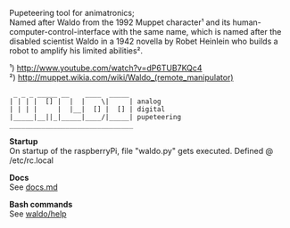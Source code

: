 Pupeteering tool for animatronics;  
Named after Waldo from the 1992 Muppet character¹ and its human-computer-control-interface with the same name, which is named after the disabled scientist Waldo
in a 1942 novella by Robet Heinlein who builds a robot to amplify his limited abilities².


¹) <http://www.youtube.com/watch?v=dP6TUB7KQc4>  
²) <http://muppet.wikia.com/wiki/Waldo_(remote_manipulator)>


```
 _ _ _ _____ __    ____  _____ 
| | | |  [] |  |  |    \|     | analog
| | | |     |  |__|  [] |  [] | digital
|_____|__||_|_____|____/|_____| pupeteering
_______________________________
```

**Startup**  
On startup of the raspberryPi, file "waldo.py" gets executed. Defined @ /etc/rc.local


**Docs**  
See [docs.md](docs.md)


**Bash commands**  
See [waldo/help](waldo/help)